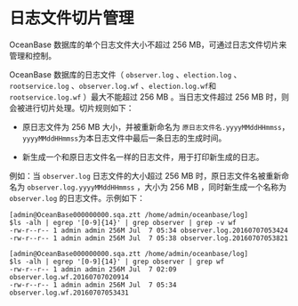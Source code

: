 日志文件切片管理 
=============================

OceanBase 数据库的单个日志文件大小不超过 256 MB，可通过日志文件切片来管理和控制。

OceanBase 数据库的日志文件（ `observer.log` 、`election.log` 、`rootservice.log` 、`observer.log.wf` 、`election.log.wf`和 `rootservice.log.wf` ）最大不能超过 256 MB 。当日志文件超过 256 MB 时，则会被进行切片处理。切片规则如下：

* 原日志文件为 256 MB 大小，并被重新命名为 `原日志文件名.yyyyMMddHHmmss`，`yyyyMMddHHmmss`为本日志文件中最后一条日志的生成时间。

  

* 新生成一个和原日志文件名一样的日志文件，用于打印新生成的日志。

  




例如：当 `observer.log` 日志文件的大小超过 256 MB 时，原日志文件名被重新命名为 `observer.log.yyyyMMddHHmmss` ，大小为 256 MB ，同时新生成一个名称为 `observer.log` 的日志文件。示例如下：

```shell
[admin@OceanBase000000000.sqa.ztt /home/admin/oceanbase/log] 
$ls -alh | egrep '[0-9]{14}' | grep observer | grep -v wf 
-rw-r--r-- 1 admin admin 256M Jul  7 05:34 observer.log.20160707053424 
-rw-r--r-- 1 admin admin 256M Jul  7 05:38 observer.log.20160707053821 

[admin@OceanBase000000000.sqa.ztt /home/admin/oceanbase/log] 
$ls -alh | egrep '[0-9]{14}' | grep observer | grep wf 
-rw-r--r-- 1 admin admin 256M Jul  7 02:09 observer.log.wf.20160707020914
-rw-r--r-- 1 admin admin 256M Jul  7 05:34 observer.log.wf.20160707053431
```


